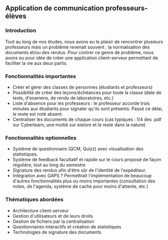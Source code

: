 ## Application de communication professeurs-élèves

### Introduction

Tout au long de nos études, nous avons eu le plaisir de rencontrer plusieurs professeurs mais un problème revenait souvent : la normalisation des documents et/ou des rendus. Pour contrer ce genre de problème, nous avons eu pour idée de créer une application client-serveur permettant de faciliter la vie aux deux partis.

### Fonctionnalités importantes

* Créer et gérer des classes de personnes \(étudiants et professeurs\)
* Possibilité de créer des leçons/échéances pour toute la classe \(date de tests, d'examens, de rendu de laboratoires, etc.\)
* Liste d'absence pour les professeurs : le professeur accorde trois minutes aux étudiants pour signaler qu'ils sont présents. Passé ce délai, le reste est noté absent.
* Centraliser les documents de chaque cours \(cas typiques : 1/4 des .pdf sur Cyberlearn, une moitié sur eistore et le reste dans la nature\)

### Fonctionnalités optionnelles

* Système de questionnaire \(QCM, Quizz\) avec visualisation des statistiques.
* Système de feedback facultatif et rapide sur le cours proposé de façon régulière, tout au long du semestre
* Signature des rendus afin d'être sûr de l'identité de l'expéditeur.
* Intégration avec GAPS ? Permettrait l'implémentation de beaucoup d'autres fonctionnalités plus ou moins importantes \(consultation des notes, de l'agenda, système de cache pour moins d'attente, etc.\)

### Thématiques abordées

* Architecture client-serveur
* Gestion d'utilisateurs et de leurs droits
* Gestion de fichiers par la centralisation
* Questionnaires interactifs et création de statistiques
* Technologies de signature des documents




